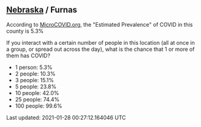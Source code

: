 
## [Nebraska](/united-states/nebraska) / Furnas

According to [MicroCOVID.org](http://microcovid.org),
the "Estimated Prevalence" of COVID in this county is 5.3%

If you interact with a certain number of people in this location
(all at once in a group, or spread out across the day), what is the chance that
1 or more of them has COVID?

- 1 person: 5.3%
- 2 people: 10.3%
- 3 people: 15.1%
- 5 people: 23.8%
- 10 people: 42.0%
- 25 people: 74.4%
- 100 people: 99.6%

Last updated: 2021-01-28 00:27:12.164046 UTC
